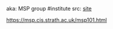 aka: MSP group
#institute 
src: [site](https://msp.cis.strath.ac.uk) 

https://msp.cis.strath.ac.uk/msp101.html 